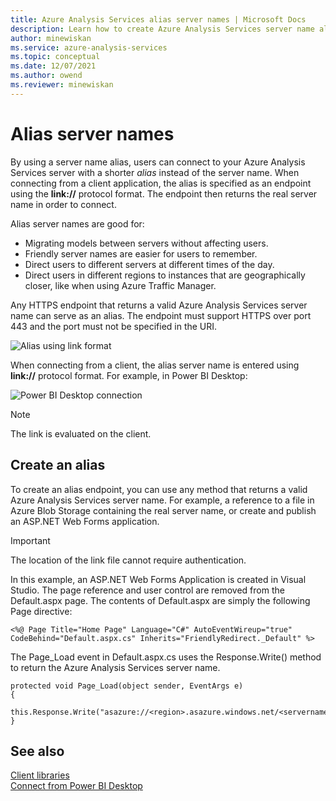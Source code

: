 ```yaml
---
title: Azure Analysis Services alias server names | Microsoft Docs
description: Learn how to create Azure Analysis Services server name aliases. Users can then connect to your server with a shorter alias name instead of the server name.
author: minewiskan
ms.service: azure-analysis-services
ms.topic: conceptual
ms.date: 12/07/2021
ms.author: owend
ms.reviewer: minewiskan
---
```


# Alias server names

By using a server name alias, users can connect to your Azure Analysis Services server with a shorter *alias* instead of the server name. When connecting from a client application, the alias is specified as an endpoint using the **link://** protocol format. The endpoint then returns the real server name in order to connect.

Alias server names are good for:

- Migrating models between servers without affecting users. 
- Friendly server names are easier for users to remember. 
- Direct users to different servers at different times of the day. 
- Direct users in different regions to instances that are geographically closer, like when using Azure Traffic Manager. 

Any HTTPS endpoint that returns a valid Azure Analysis Services server name can serve as an alias. The endpoint must support HTTPS over port 443 and the port must not be specified in the URI.

![Alias using link format](media/analysis-services-alias/aas-alias-browser.png)

When connecting from a client, the alias server name is entered using **link://** protocol format. For example, in Power BI Desktop:

![Power BI Desktop connection](media/analysis-services-alias/aas-alias-connect-pbid.png)

> [!NOTE]
> The link is evaluated on the client.

## Create an alias

To create an alias endpoint, you can use any method that returns a valid Azure Analysis Services server name. For example, a reference to a file in Azure Blob Storage containing the real server name, or create and publish an ASP.NET Web Forms application.

> [!IMPORTANT]
> The location of the link file cannot require authentication.

In this example, an ASP.NET Web Forms Application is created in Visual Studio. The page reference and user control are removed from the Default.aspx page. The contents of Default.aspx are simply the following Page directive:

```
<%@ Page Title="Home Page" Language="C#" AutoEventWireup="true" CodeBehind="Default.aspx.cs" Inherits="FriendlyRedirect._Default" %>
```

The Page_Load event in Default.aspx.cs uses the Response.Write() method to return the Azure Analysis Services server name.

```
protected void Page_Load(object sender, EventArgs e)
{
    this.Response.Write("asazure://<region>.asazure.windows.net/<servername>");
}
```

## See also

[Client libraries](/analysis-services/client-libraries?view=azure-analysis-services-current&preserve-view=true)   
[Connect from Power BI Desktop](analysis-services-connect-pbi.md)